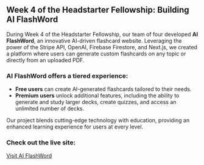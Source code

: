 ## Week 4 of the Headstarter Fellowship: Building AI FlashWord

During Week 4 of the Headstarter Fellowship, our team of four developed **AI FlashWord**, an innovative AI-driven flashcard website. Leveraging the power of the Stripe API, OpenAI, Firebase Firestore, and Next.js, we created a platform where users can generate custom flashcards on any topic or directly from an uploaded PDF.

### AI FlashWord offers a tiered experience:

- **Free users** can create AI-generated flashcards tailored to their needs.
- **Premium users** unlock additional features, including the ability to generate and study larger decks, create quizzes, and access an unlimited number of decks.

Our project blends cutting-edge technology with education, providing an enhanced learning experience for users at every level.

### Check out the live site:

[Visit AI FlashWord](https://ai-flash-word.vercel.app/) 


